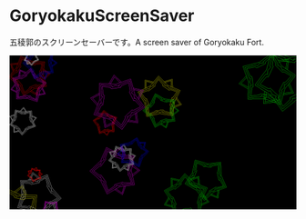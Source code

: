 # GoryokakuScreenSaver
五稜郭のスクリーンセーバーです。A screen saver of Goryokaku Fort.

![五稜郭スクリーンセーバー画面サンプル](https://raw.githubusercontent.com/kiuyas/GoryokakuScreenSaver/master/sample01.png "サンプル")

